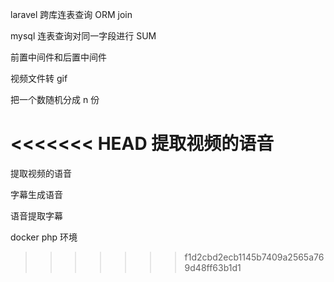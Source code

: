laravel 跨库连表查询 ORM join

mysql 连表查询对同一字段进行 SUM

前置中间件和后置中间件

视频文件转 gif

把一个数随机分成 n 份

<<<<<<< HEAD
提取视频的语音
=======
提取视频的语音

字幕生成语音

语音提取字幕

docker php 环境
>>>>>>> f1d2cbd2ecb1145b7409a2565a769d48ff63b1d1
